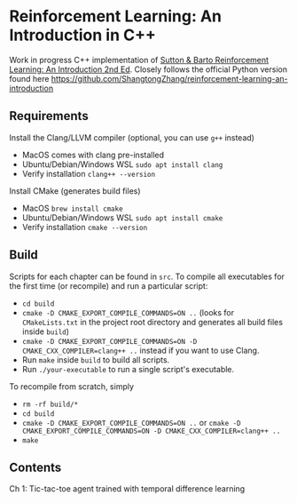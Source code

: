 # Reinforcement Learning: An Introduction in C++
Work in progress C++ implementation of [Sutton &amp; Barto Reinforcement Learning: An Introduction 2nd Ed](http://incompleteideas.net/book/the-book.html). Closely follows the official Python version found here https://github.com/ShangtongZhang/reinforcement-learning-an-introduction

## Requirements

Install the Clang/LLVM compiler (optional, you can use `g++` instead)
*    MacOS comes with clang pre-installed
*    Ubuntu/Debian/Windows WSL `sudo apt install clang`
*    Verify installation `clang++ --version`

Install CMake (generates build files)
*    MacOS `brew install cmake`
*    Ubuntu/Debian/Windows WSL `sudo apt install cmake`
*    Verify installation `cmake --version`

## Build
Scripts for each chapter can be found in `src`. To compile all executables for
the first time (or recompile) and run a particular script: 

*   `cd build` 
*   `cmake -D CMAKE_EXPORT_COMPILE_COMMANDS=ON ..` (looks for `CMakeLists.txt` 
    in the project root directory and generates all build files inside `build`) 
*   `cmake -D CMAKE_EXPORT_COMPILE_COMMANDS=ON -D CMAKE_CXX_COMPILER=clang++ ..` 
    instead if you want to use Clang.
*   Run `make` inside `build` to build all scripts.
*   Run `./your-executable` to run a single script's executable.

To recompile from scratch, simply
*   `rm -rf build/*`
*   `cd build`
*   `cmake -D CMAKE_EXPORT_COMPILE_COMMANDS=ON ..` or `cmake -D CMAKE_EXPORT_COMPILE_COMMANDS=ON -D CMAKE_CXX_COMPILER=clang++ ..` 
*   `make` 

## Contents
Ch 1: Tic-tac-toe agent trained with temporal difference learning